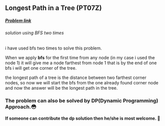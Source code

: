 ## Longest Path in a Tree (PT07Z)
##### [Problem link](www.spoj.com/problems/PT07Z/)
###### solution using BFS two times 
i have used bfs two times to solve this problem.

When we apply **bfs** for the first time from any node (in my case i used the node 1) it will give me a node farthest from node 1 that is by the end of one bfs i will get one corner of the tree.

the longest path of a tree is the distance between two farthest corner nodes, so now we will start the bfs from the one already found corner node and now the answer will be the longest path in the tree.


### The problem can also be solved by DP(Dynamic Programming) Approach.:flushed:
#### If someone can contribute the dp solution then he/she is most welcome. :hugs:
